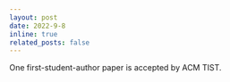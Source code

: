 ```yaml
---
layout: post
date: 2022-9-8
inline: true
related_posts: false
---
```


One first-student-author paper is accepted by ACM TIST.
